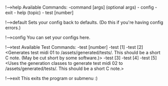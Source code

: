 !-->help
Available Commands: -command [args] (optional args)
    - config
    - exit
    - help (topic)
    - test [number]

!-->default
Sets your config back to defaults. (Do this if you're having config errors.)

!-->config
You can set your configs here.

!-->test
Available Test Commands: -test [number] <description>
    -test [1] <Prints test midi.>
    -test [2] <Generates test midi 01 to /assets/generated/tests/. This should be a short C note. (May be cut short by some software.)>
    -test [3] <Analyzes test midi.>
    -test [4] <Tests the slice_match function.>
    -test [5] <Uses the generation classes to generate test midi 02 to /assets/generated/tests/. This should be a short C note.>

!-->exit
This exits the program or submenu :)

